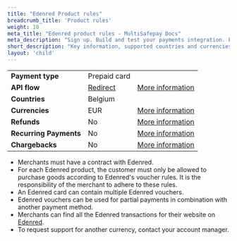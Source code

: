 ```yaml
---
title: "Edenred Product rules"
breadcrumb_title: 'Product rules'
weight: 10
meta_title: "Edenred product rules - MultiSafepay Docs"
meta_description: "Sign up. Build and test your payments integration. Explore our products and services. Use our API Reference, SDKs, and wrappers. Get support."
short_description: "Key information, supported countries and currencies, product rules"
layout: 'child'
---
```


|   |   |   |
|---|---|---|
| **Payment type**   | Prepaid card  | |
| **API flow**  | [Redirect](/api/#edenred) | [More information](/developer/api/difference-between-direct-and-redirect) |
| **Countries**  | Belgium  | |
| **Currencies**  | EUR | [More information](/faq/general/supported-currencies) | 
| **Refunds**  | No  | [More information](/payments/refunds/) | 
| **Recurring Payments**  | No | [More information](/payments/features/recurring-payments/)  |
| **Chargebacks**  | No | [More information](/payments/chargebacks/)  |

- Merchants must have a contract with Edenred.
- For each Edenred product, the customer must only be allowed to purchase goods according to Edenred's voucher rules. It is the responsibility of the merchant to adhere to these rules.
- An Edenred card can contain multiple Edenred vouchers.
- Edenred vouchers can be used for partial payments in combination with another payment method.
- Merchants can find all the Edenred transactions for their website on [Edenred](https://myedenred.be).
- To request support for another currency, contact your account manager.